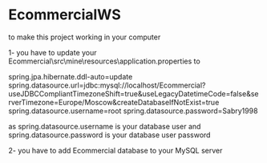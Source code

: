 # EcommercialWS
to make this project working in your computer 

1-
you have to update your Ecommercial\src\mine\resources\application.properties to

spring.jpa.hibernate.ddl-auto=update
spring.datasource.url=jdbc:mysql://localhost/Ecommercial?useJDBCCompliantTimezoneShift=true&useLegacyDatetimeCode=false&serverTimezone=Europe/Moscow&createDatabaseIfNotExist=true
spring.datasource.username=root
spring.datasource.password=Sabry1998

as spring.datasource.username is your database user
and spring.datasource.password is your database user password


2-
you have to add Ecommercial database to your MySQL server
